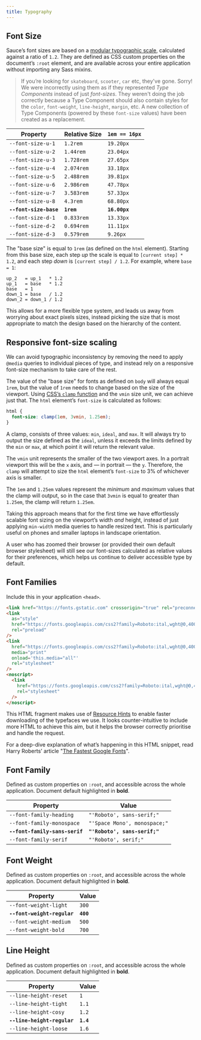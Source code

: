 ```yaml
---
title: Typography
---
```


## Font Size

Sauce’s font sizes are based on a [modular typographic scale](https://www.modularscale.com/?16&px&1.2), calculated against a ratio of `1.2`. They are defined as CSS custom properties on the document’s `:root` element, and are available across your entire application without importing any Sass mixins.

> If you’re looking for `skateboard`, `scooter`, `car` etc, they've gone. Sorry! We were incorrectly using them as if they represented _Type Components_ instead of just _font-sizes_. They weren't doing the job correctly because a Type Component should also contain styles for the `color`, `font-weight`, `line-height`, `margin`, etc. A new collection of Type Components (powered by these `font-size` values) have been created as a replacement.

| Property               | Relative Size | `1em == 16px` |
| ---------------------- | ------------- | ------------- |
| `--font-size-u-1`      | `1.2rem`      | `19.20px`     |
| `--font-size-u-2`      | `1.44rem`     | `23.04px`     |
| `--font-size-u-3`      | `1.728rem`    | `27.65px`     |
| `--font-size-u-4`      | `2.074rem`    | `33.18px`     |
| `--font-size-u-5`      | `2.488rem`    | `39.81px`     |
| `--font-size-u-6`      | `2.986rem`    | `47.78px`     |
| `--font-size-u-7`      | `3.583rem`    | `57.33px`     |
| `--font-size-u-8`      | `4.3rem`      | `68.80px`     |
| **`--font-size-base`** | **`1rem`**    | **`16.00px`** |
| `--font-size-d-1`      | `0.833rem`    | `13.33px`     |
| `--font-size-d-2`      | `0.694rem`    | `11.11px`     |
| `--font-size-d-3`      | `0.579rem`    | `9.26px`      |

The "base size" is equal to `1rem` (as defined on the `html` element). Starting from this base size, each step _up_ the scale is equal to `[current step] * 1.2`, and each step _down_ is `[current step] / 1.2`. For example, where `base = 1`:

```
up_2   = up_1   * 1.2
up_1   = base   * 1.2
base   = 1
down_1 = base   / 1.2
down_2 = down_1 / 1.2
```

This allows for a more flexible type system, and leads us away from worrying about exact pixels sizes, instead picking the size that is most appropriate to match the design based on the hierarchy of the content.

## Responsive font-size scaling

We can avoid typographic inconsistency by removing the need to apply `@media` queries to individual pieces of type, and instead rely on a responsive font-size mechanism to take care of the rest.

The value of the "base size" for fonts as defined on `body` will always equal `1rem`, but the value of `1rem` needs to change based on the size of the viewport. Using [CSS’s `clamp` function](https://developer.mozilla.org/en-US/docs/Web/CSS/clamp) and the `vmin` size unit, we can achieve just that. The `html` element’s `font-size` is calculated as follows:

```css
html {
  font-size: clamp(1em, 3vmin, 1.25em);
}
```

A clamp, consists of three values: `min`, `ideal`, and `max`. It will always try to output the size defined as the `ideal`, unless it exceeds the limits defined by the `min` or `max`, at which point it will return the relevant value.

The `vmin` unit represents the smaller of the two viewport axes. In a portrait viewport this will be the `x` axis, and — in portrait — the `y`. Therefore, the `clamp` will attempt to size the `html` element’s `font-size` to 3% of whichever axis is smaller.

The `1em` and `1.25em` values represent the _minimum_ and _maximum_ values that the clamp will output, so in the case that `3vmin` is equal to greater than `1.25em`, the clamp will return `1.25em`.

Taking this approach means that for the first time we have effortlessly scalable font sizing on the viewport’s width _and_ height, instead of just applying `min-width` media queries to handle resized text. This is particularly useful on phones and smaller laptops in landscape orientation.

A user who has zoomed their browser (or provided their own default browser stylesheet) will still see our font-sizes calculated as relative values for their preferences, which helps us continue to deliver accessible type by default.

## Font Families

Include this in your application `<head>`.

```html
<link href="https://fonts.gstatic.com" crossorigin="true" rel="preconnect" />
<link
  as="style"
  href="https://fonts.googleapis.com/css2?family=Roboto:ital,wght@0,400;0,500;0,700;1,400;1,500&amp;family=Roboto+Slab:wght@400;700&amp;family=Space+Mono&amp;display=swap"
  rel="preload"
/>
<link
  href="https://fonts.googleapis.com/css2?family=Roboto:ital,wght@0,400;0,500;0,700;1,400;1,500&amp;family=Roboto+Slab:wght@400;700&amp;family=Space+Mono&amp;display=swap"
  media="print"
  onload='this.media="all"'
  rel="stylesheet"
/>
<noscript>
  <link
    href="https://fonts.googleapis.com/css2?family=Roboto:ital,wght@0,400;0,500;0,700;1,400;1,500&amp;family=Roboto+Slab:wght@400;700&amp;family=Space+Mono&amp;display=swap"
    rel="stylesheet"
  />
</noscript>
```

This HTML fragment makes use of [Resource Hints](https://www.w3.org/TR/resource-hints/) to enable faster downloading of the typefaces we use. It looks counter-intuitive to include more HTML to achieve this aim, but it helps the browser correctly prioritise and handle the request.

For a deep-dive explanation of what’s happening in this HTML snippet, read Harry Roberts’ article "[The Fastest Google Fonts](https://csswizardry.com/2020/05/the-fastest-google-fonts/)".

## Font Family

Defined as custom properties on `:root`, and accessible across the whole application. Document default highlighted in <b>bold</b>.

| Property                       | Value                         |
| ------------------------------ | ----------------------------- |
| `--font-family-heading`        | `"'Roboto', sans-serif;"`     |
| `--font-family-monospace`      | `"'Space Mono', monospace;"`  |
| **`--font-family-sans-serif`** | **`"'Roboto', sans-serif;"`** |
| `--font-family-serif`          | `"'Roboto', serif;"`          |

## Font Weight

Defined as custom properties on `:root`, and accessible across the whole application. Document default highlighted in <b>bold</b>.

| Property                    | Value     |
| --------------------------- | --------- |
| `--font-weight-light`       | `300`     |
| **`--font-weight-regular`** | **`400`** |
| `--font-weight-medium`      | `500`     |
| `--font-weight-bold`        | `700`     |

## Line Height

Defined as custom properties on `:root`, and accessible across the whole application. Document default highlighted in <b>bold</b>.

| Property                    | Value     |
| --------------------------- | --------- |
| `--line-height-reset`       | `1`       |
| `--line-height-tight`       | `1.1`     |
| `--line-height-cosy`        | `1.2`     |
| **`--line-height-regular`** | **`1.4`** |
| `--line-height-loose`       | `1.6`     |
